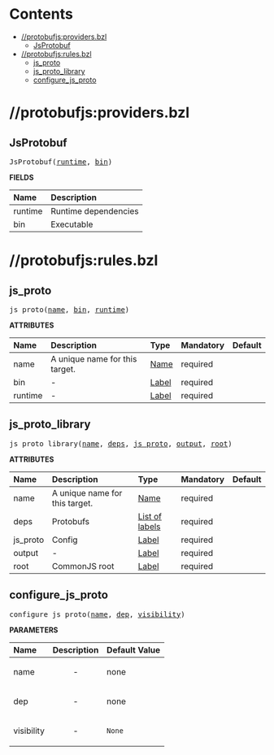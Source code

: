 # Contents

<!-- START doctoc generated TOC please keep comment here to allow auto update -->
<!-- DON'T EDIT THIS SECTION, INSTEAD RE-RUN doctoc TO UPDATE -->

- [//protobufjs:providers.bzl](#protobufjsprovidersbzl)
  - [JsProtobuf](#jsprotobuf)
- [//protobufjs:rules.bzl](#protobufjsrulesbzl)
  - [js_proto](#js_proto)
  - [js_proto_library](#js_proto_library)
  - [configure_js_proto](#configure_js_proto)

<!-- END doctoc generated TOC please keep comment here to allow auto update -->

# //protobufjs:providers.bzl

<!-- Generated with Stardoc: http://skydoc.bazel.build -->

<a id="JsProtobuf"></a>

## JsProtobuf

<pre>
JsProtobuf(<a href="#JsProtobuf-runtime">runtime</a>, <a href="#JsProtobuf-bin">bin</a>)
</pre>

**FIELDS**

| Name                                   | Description          |
| :------------------------------------- | :------------------- |
| <a id="JsProtobuf-runtime"></a>runtime | Runtime dependencies |
| <a id="JsProtobuf-bin"></a>bin         | Executable           |

# //protobufjs:rules.bzl

<!-- Generated with Stardoc: http://skydoc.bazel.build -->

<a id="js_proto"></a>

## js_proto

<pre>
js_proto(<a href="#js_proto-name">name</a>, <a href="#js_proto-bin">bin</a>, <a href="#js_proto-runtime">runtime</a>)
</pre>

**ATTRIBUTES**

| Name                                 | Description                    | Type                                                                | Mandatory | Default |
| :----------------------------------- | :----------------------------- | :------------------------------------------------------------------ | :-------- | :------ |
| <a id="js_proto-name"></a>name       | A unique name for this target. | <a href="https://bazel.build/concepts/labels#target-names">Name</a> | required  |         |
| <a id="js_proto-bin"></a>bin         | -                              | <a href="https://bazel.build/concepts/labels">Label</a>             | required  |         |
| <a id="js_proto-runtime"></a>runtime | -                              | <a href="https://bazel.build/concepts/labels">Label</a>             | required  |         |

<a id="js_proto_library"></a>

## js_proto_library

<pre>
js_proto_library(<a href="#js_proto_library-name">name</a>, <a href="#js_proto_library-deps">deps</a>, <a href="#js_proto_library-js_proto">js_proto</a>, <a href="#js_proto_library-output">output</a>, <a href="#js_proto_library-root">root</a>)
</pre>

**ATTRIBUTES**

| Name                                           | Description                    | Type                                                                | Mandatory | Default |
| :--------------------------------------------- | :----------------------------- | :------------------------------------------------------------------ | :-------- | :------ |
| <a id="js_proto_library-name"></a>name         | A unique name for this target. | <a href="https://bazel.build/concepts/labels#target-names">Name</a> | required  |         |
| <a id="js_proto_library-deps"></a>deps         | Protobufs                      | <a href="https://bazel.build/concepts/labels">List of labels</a>    | required  |         |
| <a id="js_proto_library-js_proto"></a>js_proto | Config                         | <a href="https://bazel.build/concepts/labels">Label</a>             | required  |         |
| <a id="js_proto_library-output"></a>output     | -                              | <a href="https://bazel.build/concepts/labels">Label</a>             | required  |         |
| <a id="js_proto_library-root"></a>root         | CommonJS root                  | <a href="https://bazel.build/concepts/labels">Label</a>             | required  |         |

<a id="configure_js_proto"></a>

## configure_js_proto

<pre>
configure_js_proto(<a href="#configure_js_proto-name">name</a>, <a href="#configure_js_proto-dep">dep</a>, <a href="#configure_js_proto-visibility">visibility</a>)
</pre>

**PARAMETERS**

| Name                                                 | Description               | Default Value     |
| :--------------------------------------------------- | :------------------------ | :---------------- |
| <a id="configure_js_proto-name"></a>name             | <p align="center"> - </p> | none              |
| <a id="configure_js_proto-dep"></a>dep               | <p align="center"> - </p> | none              |
| <a id="configure_js_proto-visibility"></a>visibility | <p align="center"> - </p> | <code>None</code> |
